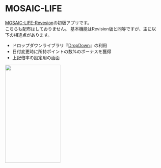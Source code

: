 # MOSAIC-LIFE
[MOSAIC-LIFE-Revesion](https://github.com/frontalice/MOSAIC-LIFE-Revision)の初版アプリです。  
こちらも配布はしておりません。
基本機能はRevision版と同等ですが、主に以下の相違点があります。
- ドロップダウンライブラリ『[DropDown](https://github.com/AssistoLab/DropDown)』の利用
- 日付変更時に所持ポイントの数%のボーナスを獲得
- 上記倍率の設定用の画面
<img src="https://github.com/frontalice/MOSAIC-LIFE-Revision/blob/manage-images/MOSAIC%20LIFE%20Rev2/Assets.xcassets/ScreenShots.imageset/ptRate.jpeg" width="180" height="320">
